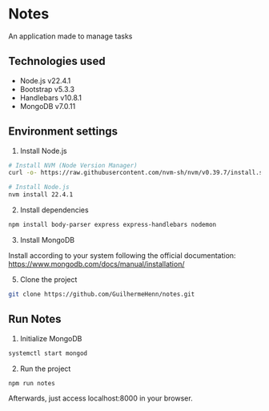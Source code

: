 # Notes
An application made to manage tasks

## Technologies used
- Node.js v22.4.1
- Bootstrap v5.3.3
- Handlebars v10.8.1
- MongoDB v7.0.11

## Environment settings
1. Install Node.js
```bash
# Install NVM (Node Version Manager)
curl -o- https://raw.githubusercontent.com/nvm-sh/nvm/v0.39.7/install.sh | bash
```
```bash
# Install Node.js
nvm install 22.4.1
```
2. Install dependencies
```bash
npm install body-parser express express-handlebars nodemon
```

3. Install MongoDB

  Install according to your system following the official documentation:
  https://www.mongodb.com/docs/manual/installation/

5. Clone the project
```bash
git clone https://github.com/GuilhermeHenn/notes.git
```
## Run Notes
1. Initialize MongoDB
```bash
systemctl start mongod
```

2. Run the project
```bash
npm run notes
```

Afterwards, just access localhost:8000 in your browser.
